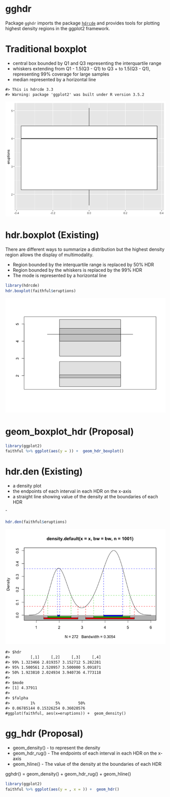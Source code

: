 
<!-- README.md is generated from README.Rmd. Please edit that file -->

# gghdr

Package `gghdr` imports the package
[`hdrcde`](https://pkg.robjhyndman.com/hdrcde/) and provides tools for
plotting highest density regions in the ggplot2 framework.

<!-- badges: start -->

<!-- badges: end -->

# Traditional boxplot

  - central box bounded by Q1 and Q3 representing the interquartile
    range
  - whiskers extending from Q1 - 1.5(Q3 - Q1) to Q3 + to 1.5(Q3 - Q1),
    representing 99% coverage for large samples
  - median represented by a horizontal line

<!-- end list -->

    #> This is hdrcde 3.3
    #> Warning: package 'ggplot2' was built under R version 3.5.2

![](README_files/figure-gfm/boxplot-1.png)<!-- -->

# hdr.boxplot (Existing)

There are different ways to summarize a distribution but the highest
density region allows the display of multimodality.

  - Region bounded by the interquartile range is replaced by 50% HDR
  - Region bounded by the whiskers is replaced by the 99% HDR
  - The mode is represented by a horizontal
line

<!-- In both HDR and box plots, the interquartile range or 50% HDR will have a coverage probability of 50%. -->

``` r
library(hdrcde)
hdr.boxplot(faithful$eruptions)
```

![](README_files/figure-gfm/hdrcde-boxplot-1.png)<!-- -->

<!-- # ```{r hdrcde-boxplot_more, echo=TRUE, eval = FALSE} -->

<!-- # hdr.boxplot(x, prob = c(99, 50), h = hdrbw(BoxCox(x, lambda), -->

<!-- #   mean(prob)), lambda = 1, boxlabels = "", col = gray((9:1)/10), -->

<!-- #   main = "", xlab = "", ylab = "", pch = 1, border = 1, -->

<!-- #   outline = TRUE, space = 0.25, ...) -->

<!-- # ``` -->

# geom\_boxplot\_hdr (Proposal)

``` r
library(ggplot2)
faithful %>% ggplot(aes(y = )) +  geom_hdr_boxplot()
```

# hdr.den (Existing)

  - a density plot
  - the endpoints of each interval in each HDR on the x-axis
  - a straight line showing value of the density at the boundaries of
    each HDR

ˆ

``` r
hdr.den(faithful$eruptions)
```

![](README_files/figure-gfm/hdr.den-1.png)<!-- -->

    #> $hdr
    #>         [,1]     [,2]     [,3]     [,4]
    #> 99% 1.323466 2.819357 3.152712 5.282281
    #> 95% 1.500561 2.520957 3.500000 5.091871
    #> 50% 1.923810 2.024934 3.940736 4.773118
    #> 
    #> $mode
    #> [1] 4.37911
    #> 
    #> $falpha
    #>         1%         5%        50% 
    #> 0.06785144 0.15326254 0.36020576
    #ggplot(faithful, aes(x=eruptions)) +  geom_density()

# gg\_hdr (Proposal)

  - geom\_density() - to represent the density
  - geom\_hdr\_rug() - The endpoints of each interval in each HDR on the
    x-axis
  - geom\_hline() - The value of the density at the boundaries of each
    HDR

gghdr() = geom\_density() + geom\_hdr\_rug() + geom\_hline()

``` r
library(ggplot2)
faithful %>% ggplot(aes(y = , x = )) +  geom_hdr()
```
